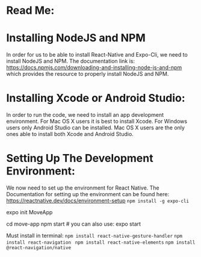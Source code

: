 # Read Me:

# Installing NodeJS and NPM

In order for us to be able to install React-Native and Expo-Cli, we need to install NodeJS and NPM. The documentation link is: https://docs.npmjs.com/downloading-and-installing-node-js-and-npm which provides the resource to properly install NodeJS and NPM.

# Installing Xcode or Android Studio:

In order to run the code, we need to install an app development environment. For Mac OS X users it is best to install Xcode. For Windows users only Android Studio can be installed. Mac OS X users are the only ones able to install both Xcode and Android Studio.

# Setting Up The Development Environment: 

We now need to set up the environment for React Native. The Documentation for setting up the environment can be found here: https://reactnative.dev/docs/environment-setup
``` npm install -g expo-cli ``` 



expo init MoveApp

cd move-app
npm start # you can also use: expo start

Must install in terminal:
``` npm install react-native-gesture-handler ```
``` npm install react-navigation  ```
``` npm install react-native-elements ```
``` npm install @react-navigation/native   ```
